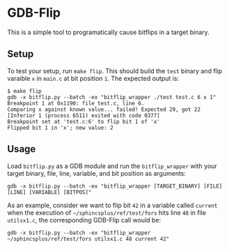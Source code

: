 # GDB-Flip

This is a simple tool to programatically cause bitflips in a target binary.

## Setup

To test your setup, run `make flip`. This should build the `test` binary and flip varaible `x` in `main.c` at bit position `1`. The expected output is:

```
$ make flip
gdb -x bitflip.py --batch -ex "bitflip_wrapper ./test test.c 6 x 1"
Breakpoint 1 at 0x1190: file test.c, line 6.
Comparing x against known value... failed! Expected 20, got 22
[Inferior 1 (process 6511) exited with code 0377]
Breakpoint set at 'test.c:6' to flip bit 1 of 'x'
Flipped bit 1 in 'x'; new value: 2
```

## Usage

Load `bitflip.py` as a GDB module and run the `bitflip_wrapper` with your target binary, file, line, variable, and bit position as arguments:

```
gdb -x bitflip.py --batch -ex "bitflip_wrapper [TARGET_BINARY] [FILE] [LINE] [VARIABLE] [BITPOS]"
```

As an example, consider we want to flip bit `42` in a variable called `current` when the 
execution of `~/sphincsplus/ref/test/fors` hits line `48` in file `utilsx1.c`, the corresponding GDB-Flip call would be:

```
gdb -x bitflip.py --batch -ex "bitflip_wrapper ~/sphincsplus/ref/test/fors utilsx1.c 48 current 42"
```
